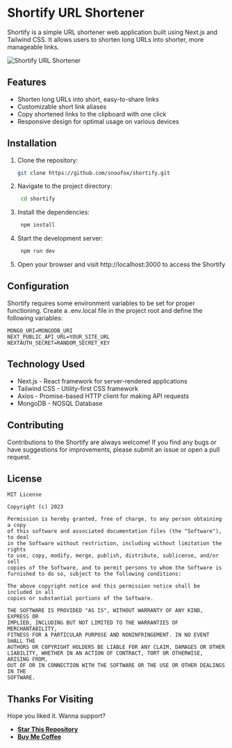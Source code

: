 # Shortify URL Shortener

Shortify is a simple URL shortener web application built using Next.js and Tailwind CSS. It allows users to shorten long URLs into shorter, more manageable links.

![Shortify URL Shortener](https://iili.io/HrtUMkG.md.png)

## Features

- Shorten long URLs into short, easy-to-share links
- Customizable short link aliases
- Copy shortened links to the clipboard with one click
- Responsive design for optimal usage on various devices

## Installation

1. Clone the repository:

   ```bash
   git clone https://github.com/snoofox/shortify.git
   ```

2. Navigate to the project directory:

   ```bash
    cd shortify
   ```

3. Install the dependencies:

   ```bash
    npm install
   ```

4. Start the development server:

   ```bash
    npm run dev
   ```

5. Open your browser and visit http://localhost:3000 to access the Shortify

## Configuration

Shortify requires some environment variables to be set for proper functioning. Create a .env.local file in the project root and define the following variables:

```
MONGO_URI=MONGODB_URI
NEXT_PUBLIC_API_URL=YOUR_SITE_URL
NEXTAUTH_SECRET=RANDOM_SECRET_KEY
```

## Technology Used
- Next.js - React framework for server-rendered applications
- Tailwind CSS - Utility-first CSS framework
- Axios - Promise-based HTTP client for making API requests
- MongoDB - NOSQL Database

## Contributing
Contributions to the Shortify are always welcome! If you find any bugs or have suggestions for improvements, please submit an issue or open a pull request.

## License

```
MIT License

Copyright (c) 2023

Permission is hereby granted, free of charge, to any person obtaining a copy
of this software and associated documentation files (the "Software"), to deal
in the Software without restriction, including without limitation the rights
to use, copy, modify, merge, publish, distribute, sublicense, and/or sell
copies of the Software, and to permit persons to whom the Software is
furnished to do so, subject to the following conditions:

The above copyright notice and this permission notice shall be included in all
copies or substantial portions of the Software.

THE SOFTWARE IS PROVIDED "AS IS", WITHOUT WARRANTY OF ANY KIND, EXPRESS OR
IMPLIED, INCLUDING BUT NOT LIMITED TO THE WARRANTIES OF MERCHANTABILITY,
FITNESS FOR A PARTICULAR PURPOSE AND NONINFRINGEMENT. IN NO EVENT SHALL THE
AUTHORS OR COPYRIGHT HOLDERS BE LIABLE FOR ANY CLAIM, DAMAGES OR OTHER
LIABILITY, WHETHER IN AN ACTION OF CONTRACT, TORT OR OTHERWISE, ARISING FROM,
OUT OF OR IN CONNECTION WITH THE SOFTWARE OR THE USE OR OTHER DEALINGS IN THE
SOFTWARE.
```

## Thanks For Visiting
Hope you liked it. Wanna support?

- **[Star This Repository](https://github.com/snoofox/shortify)**
- **[Buy Me Coffee](https://www.buymeacoffee.com/shoto)**
